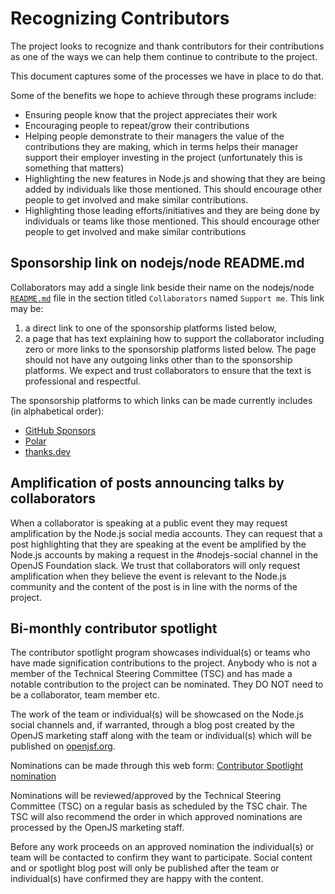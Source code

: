 # Recognizing Contributors

The project looks to recognize and thank contributors for their contributions
as one of the ways we can help them continue to contribute to the project.

This document captures some of the processes we have in place to do that.

Some of the benefits we hope to achieve through these programs include:

* Ensuring people know that the project appreciates their work
* Encouraging people to repeat/grow their contributions
* Helping people demonstrate to their managers the value of the
  contributions they are making, which in terms helps their manager support
  their employer investing in the project (unfortunately this is
  something that matters)
* Highlighting the new features in Node.js and showing that they are
  being added by individuals like those mentioned. This should encourage
  other people to get involved and make similar contributions.
* Highlighting those leading efforts/initiatives and they are being
  done by individuals or teams like those mentioned. This should
  encourage other people to get involved and make similar contributions

## Sponsorship link on nodejs/node README.md

Collaborators may add a single link beside their name on the nodejs/node
[`README.md`](../../README.md) file in the section titled `Collaborators`
named `Support me`. This link may be:

1. a direct link to one of the sponsorship platforms listed below,
2. a page that has text explaining how to support the collaborator
   including zero or more links to the sponsorship platforms listed below.
   The page should not have any outgoing links other than to the
   sponsorship platforms. We expect and trust collaborators to ensure that
   the text is professional and respectful.

The sponsorship platforms to which links can be made currently
includes (in alphabetical order):

* [GitHub Sponsors](https://github.com/sponsors)
* [Polar](https://polar.sh/)
* [thanks.dev](https://thanks.dev)

## Amplification of posts announcing talks by collaborators

When a collaborator is speaking at a public event they may request amplification
by the Node.js social media accounts. They can request that a post highlighting
that they are speaking at the event be amplified by the Node.js accounts by
making a request in the #nodejs-social channel in the OpenJS Foundation slack.
We trust that collaborators will only request amplification when they believe
the event is relevant to the Node.js community and the content of the post is
in line with the norms of the project.

## Bi-monthly contributor spotlight

The contributor spotlight program showcases individual(s) or teams who have
made signification contributions to the project. Anybody who is not
a member of the Technical Steering Committee (TSC) and has made a
notable contribution to the project can be nominated. They DO NOT need
to be a collaborator, team member etc.

The work of the team or individual(s) will be showcased on the
Node.js social channels and, if warranted, through a blog post created by the
OpenJS marketing staff along with the team or individual(s) which will
be published on [openjsf.org](https://openjsf.org/).

Nominations can be made through this web form:
[Contributor Spotlight nomination](https://forms.gle/dXBXZn8yu83HLJ57A)

Nominations will be reviewed/approved by the Technical Steering Committee (TSC)
on a regular basis as scheduled by the TSC chair. The TSC will also
recommend the order in which approved nominations are processed
by the OpenJS marketing staff.

Before any work proceeds on an approved nomination the individual(s)
or team will be contacted to confirm they want to participate. Social
content and or spotlight blog post will only be published after the
team or individual(s) have confirmed they are happy with the content.
